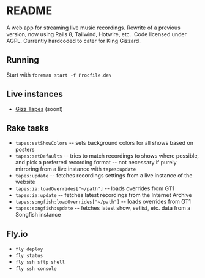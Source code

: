 # README

A web app for streaming live music recordings. Rewrite of a previous version, now using Rails 8, Tailwind, Hotwire, etc.. Code licensed under AGPL. Currently hardcoded to cater for King Gizzard.

## Running

Start with `foreman start -f Procfile.dev`

## Live instances

* [Gizz Tapes](https://tapes.kglw.net/) (soon!)

## Rake tasks

* `tapes:setShowColors` -- sets background colors for all shows based on posters
* `tapes:setDefaults` -- tries to match recordings to shows where possible, and pick a preferred recording format -- not necessary if purely mirroring from a live instance with `tapes:update`
* `tapes:update` -- fetches recordings settings from a live instance of the website
* `tapes:ia:loadOverrides["~/path"]` -- loads overrides from GT1
* `tapes:ia:update` -- fetches latest recordings from the Internet Archive
* `tapes:songfish:loadOverrides["~/path"]` -- loads overrides from GT1
* `tapes:songfish:update` -- fetches latest show, setlist, etc. data from a Songfish instance

## Fly.io

* `fly deploy`
* `fly status`
* `fly ssh sftp shell`
* `fly ssh console`